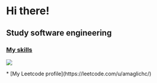 Hi there! [](https://user-images.githubusercontent.com/18350557/176309783-0785949b-9127-417c-8b55-ab5a4333674e.gif)
===============================================================================================================================

Study software engineering 
---------------------------------------
<p align="center">
  <a href="https://skillicons.dev">
    <h3>My skills</h3>
    <img src="https://skillicons.dev/icons?i=git,docker,fastapi,mongodb,postgres,py,redis" />
  </a>
</p>
*   [My Leetcode profile](https://leetcode.com/u/amaglichc/)
